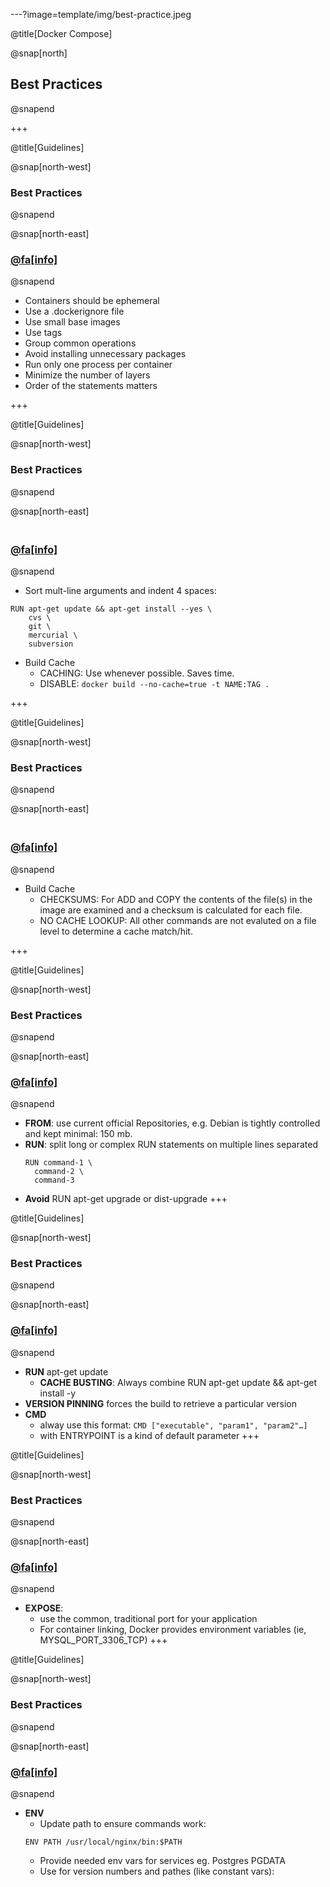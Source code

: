 ---?image=template/img/best-practice.jpeg

@title[Docker Compose]

@snap[north]
## Best Practices
@snapend

+++

@title[Guidelines]

@snap[north-west]
### Best Practices
@snapend

@snap[north-east]
### [@fa[info]](https://docs.docker.com/engine/userguide/eng-image/dockerfile_best-practices)
@snapend
<br/>

- Containers should be ephemeral
- Use a .dockerignore file
- Use small base images
- Use tags
- Group common operations
- Avoid installing unnecessary packages
- Run only one process per container
- Minimize the number of layers
- Order of the statements matters

+++

@title[Guidelines]

@snap[north-west]
### Best Practices
@snapend

@snap[north-east]
### <br/>[@fa[info]](https://docs.docker.com/engine/userguide/eng-image/dockerfile_best-practices)
@snapend
<br/>
- Sort mult-line arguments and indent 4 spaces:
```
RUN apt-get update && apt-get install --yes \
    cvs \
    git \
    mercurial \
    subversion
```
- Build Cache
  - CACHING: Use whenever possible. Saves time.
  - DISABLE: ```docker build --no-cache=true -t NAME:TAG .```

+++ 

@title[Guidelines]

@snap[north-west]
### Best Practices
@snapend

@snap[north-east]
### <br/>[@fa[info]](https://docs.docker.com/engine/userguide/eng-image/dockerfile_best-practices)
@snapend
<br/>
- Build Cache
  - CHECKSUMS: For ADD and COPY the contents of the file(s) in the image are examined and a checksum is calculated for each file.
  - NO CACHE LOOKUP: All other commands are not evaluted on a file level to determine a cache match/hit.

+++

@title[Guidelines]

@snap[north-west]
### Best Practices
@snapend

@snap[north-east]
### [@fa[info]](https://docs.docker.com/engine/userguide/eng-image/dockerfile_best-practices/#the-dockerfile-instructions) 
@snapend
<br/>

- **FROM**: use current official Repositories,
    e.g. Debian is tightly controlled and kept minimal: 150 mb.
- **RUN**: split long or complex RUN statements on multiple lines separated
  ```
  RUN command-1 \
    command-2 \
    command-3
    ```
- **Avoid** RUN apt-get upgrade or dist-upgrade
+++

@title[Guidelines]

@snap[north-west]
### Best Practices
@snapend

@snap[north-east]
### [@fa[info]](https://docs.docker.com/engine/userguide/eng-image/dockerfile_best-practices/#the-dockerfile-instructions) 
@snapend
<br/>
- **RUN** apt-get update
  - **CACHE BUSTING**: Always combine RUN apt-get update && apt-get install -y 
- **VERSION PINNING** forces the build to retrieve a particular version
- **CMD**
    - alway use this format:
    ```CMD ["executable", "param1", "param2"…]```
    - with ENTRYPOINT is a kind of default parameter
+++

@title[Guidelines]

@snap[north-west]
### Best Practices
@snapend

@snap[north-east]
### [@fa[info]](https://docs.docker.com/engine/userguide/eng-image/dockerfile_best-practices/#the-dockerfile-instructions) 
@snapend
- **EXPOSE**: 
    - use the common, traditional port for your application
    - For container linking, Docker provides environment variables (ie, MYSQL_PORT_3306_TCP)
+++

@title[Guidelines]

@snap[north-west]
### Best Practices
@snapend

@snap[north-east]
### [@fa[info]](https://docs.docker.com/engine/userguide/eng-image/dockerfile_best-practices/#the-dockerfile-instructions) 
@snapend
- **ENV**
    - Update path to ensure commands work:
    ```
    ENV PATH /usr/local/nginx/bin:$PATH
    ```
    - Provide needed env vars for services eg. Postgres PGDATA
    - Use for version numbers and pathes (like constant vars):